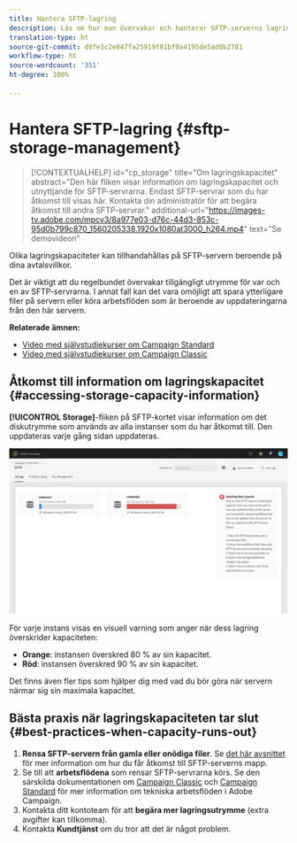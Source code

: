 ```yaml
---
title: Hantera SFTP-lagring
description: Läs om hur man övervakar och hanterar SFTP-serverns lagring
translation-type: ht
source-git-commit: d8fe1c2e847fa25919f81bf0a4195de5ad0b2781
workflow-type: ht
source-wordcount: '351'
ht-degree: 100%

---
```



# Hantera SFTP-lagring {#sftp-storage-management}

>[!CONTEXTUALHELP]
>id="cp_storage"
>title="Om lagringskapacitet"
>abstract="Den här fliken visar information om lagringskapacitet och utnyttjande för SFTP-servrarna. Endast SFTP-servrar som du har åtkomst till visas här. Kontakta din administratör för att begära åtkomst till andra SFTP-servrar."
>additional-url="https://images-tv.adobe.com/mpcv3/8a977e03-d76c-44d3-853c-95d0b799c870_1560205338.1920x1080at3000_h264.mp4" text="Se demovideon"

Olika lagringskapaciteter kan tillhandahållas på SFTP-servern beroende på dina avtalsvillkor.

Det är viktigt att du regelbundet övervakar tillgängligt utrymme för var och en av SFTP-servrarna. I annat fall kan det vara omöjligt att spara ytterligare filer på servern eller köra arbetsflöden som är beroende av uppdateringarna från den här servern.

**Relaterade ämnen:**

* [Video med självstudiekurser om Campaign Standard](https://docs.adobe.com/content/help/en/campaign-standard-learn/tutorials/administrating/control-panel/monitoring-server-capacity-allow-listing-adding-ssh-key.html)
* [Video med självstudiekurser om Campaign Classic](https://docs.adobe.com/content/help/en/campaign-learn/campaign-classic-tutorials/administrating/control-panel-acc/monitoring-server-capacity-allow-listing-adding-ssh-key.html)

## Åtkomst till information om lagringskapacitet {#accessing-storage-capacity-information}

**[!UICONTROL Storage]**-fliken på SFTP-kortet visar information om det diskutrymme som används av alla instanser som du har åtkomst till. Den uppdateras varje gång sidan uppdateras.

![](assets/control_panel_space.png)

För varje instans visas en visuell varning som anger när dess lagring överskrider kapaciteten:

* **Orange**: instansen överskred 80 % av sin kapacitet.
* **Röd**: instansen överskred 90 % av sin kapacitet.

Det finns även fler tips som hjälper dig med vad du bör göra när servern närmar sig sin maximala kapacitet.

## Bästa praxis när lagringskapaciteten tar slut {#best-practices-when-capacity-runs-out}

1. **Rensa SFTP-servern från gamla eller onödiga filer**. Se [det här avsnittet](../../sftp/using/logging-into-sftp-server.md) för mer information om hur du får åtkomst till SFTP-serverns mapp.
1. Se till att **arbetsflödena** som rensar SFTP-servrarna körs. Se den särskilda dokumentationen om [Campaign Classic](https://docs.campaign.adobe.com/doc/AC/en/WKF__General_operation_Building_a_workflow.html#Technical_workflows) och [Campaign Standard](https://docs.adobe.com/content/help/sv-SE/campaign-standard/using/administrating/application-settings/technical-workflows.translate.html) för mer information om tekniska arbetsflöden i Adobe Campaign.
1. Kontakta ditt kontoteam för att **begära mer lagringsutrymme** (extra avgifter kan tillkomma).
1. Kontakta **Kundtjänst** om du tror att det är något problem.

